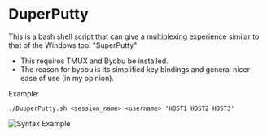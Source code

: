 # DuperPutty
This is a bash shell script that can give a multiplexing experience similar to that of the Windows tool "SuperPutty"

- This requires TMUX and Byobu be installed.
- The reason for byobu is its simplified key bindings and general nicer ease of use (in my opinion).

Example:
```
./DupperPutty.sh <session_name> <username> 'HOST1 HOST2 HOST3'
```
![Syntax Example](https://github.com/amaturehr/DuperPutty/blob/master/.gifs/gif1.gif)
